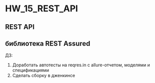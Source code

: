 # HW_15_REST_API
## REST API
## библиотека REST Assured 
ДЗ:
1. Доработать автотесты на reqres.in с allure-отчетом, моделями и спецификациями
2. Сделать сборку в дженкинсе
